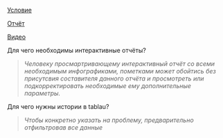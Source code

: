 [Условие](https://drive.google.com/open?id=1zuJYp7WKOyHs6CLksrrC1ImnmvSZzzir)

[Отчёт](https://drive.google.com/open?id=1QU9rPMoY8BgOFBHQipr1-ieLvmKHMzpQ)

[Видео](https://drive.google.com/file/d/1iO2EHXC6ol40z53tLKb4_0JD3hzFrkYt?t=12m25s)

Для чего необходимы интерактивные отчёты?
> _Человеку просмартривающему интерактивный отчёт со всеми необходимым инфографиками, пометками может обойтись без присутсвия составителя данного отчёта и просмотреть или подкорректировать необходимые ему дополнительные параметры._

Для чего нужны истории в tablau?
> _Чтобы конкретно указать на проблему, предварительно отфильтровав все данные_